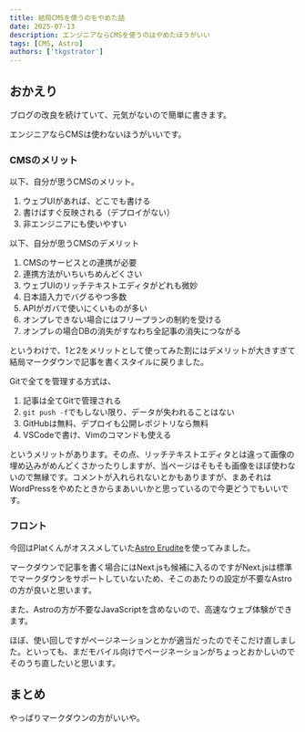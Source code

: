 ```yaml
---
title: 結局CMSを使うのをやめた話
date: 2025-07-13
description: エンジニアならCMSを使うのはやめたほうがいい
tags: [CMS, Astro]
authors: ['tkgstrator']
---
```


## おかえり

ブログの改良を続けていて、元気がないので簡単に書きます。

エンジニアならCMSは使わないほうがいいです。

### CMSのメリット

以下、自分が思うCMSのメリット。

1. ウェブUIがあれば、どこでも書ける
2. 書けばすぐ反映される（デプロイがない）
3. 非エンジニアにも使いやすい

以下、自分が思うCMSのデメリット

1. CMSのサービスとの連携が必要
2. 連携方法がいちいちめんどくさい
3. ウェブUIのリッチテキストエディタがどれも微妙
4. 日本語入力でバグるやつ多数
5. APIがガバで使いにくいものが多い
6. オンプレできない場合にはフリープランの制約を受ける
7. オンプレの場合DBの消失がすなわち全記事の消失につながる

というわけで、1と2をメリットとして使ってみた割にはデメリットが大きすぎて結局マークダウンで記事を書くスタイルに戻りました。

Gitで全てを管理する方式は、

1. 記事は全てGitで管理される
2. `git push -f`でもしない限り、データが失われることはない
3. GitHubは無料、デプロイも公開レポジトリなら無料
4. VSCodeで書け、Vimのコマンドも使える

というメリットがあります。その点、リッチテキストエディタとは違って画像の埋め込みがめんどくさかったりしますが、当ページはそもそも画像をほぼ使わないので無縁です。コメントが入れられないとかもありますが、まあそれはWordPressをやめたときからまあいいかと思っているので今更どうでもいいです。

### フロント

今回はPlatくんがオススメしていた[Astro Erudite](https://astro.build/themes/details/astro-erudite/)を使ってみました。

マークダウンで記事を書く場合にはNext.jsも候補に入るのですがNext.jsは標準でマークダウンをサポートしていないため、そこのあたりの設定が不要なAstroの方が良いと思います。

また、Astroの方が不要なJavaScriptを含めないので、高速なウェブ体験ができます。

ほぼ、使い回しですがページネーションとかが適当だったのでそこだけ直しました。といっても、まだモバイル向けでページネーションがちょっとおかしいのでそのうち直したいと思います。

## まとめ

やっぱりマークダウンの方がいいや。
